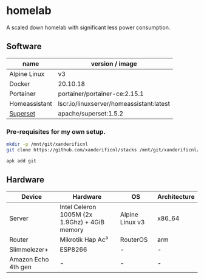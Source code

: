 # homelab

A scaled down homelab with significant less power consumption.

## Software

| name | version / image |
| -- | -- |
| Alpine Linux | v3 |
| Docker | 20.10.18 |
| Portainer | portainer/portainer-ce:2.15.1 |
| Homeassistant | lscr.io/linuxserver/homeassistant:latest |
| [Superset](./superset/) | apache/superset:1.5.2 |

### Pre-requisites for my own setup.

```bash
mkdir -p /mnt/git/xanderificnl
git clone https://github.com/xanderificnl/stacks /mnt/git/xanderificnl/stacks

apk add git
```

## Hardware

| Device | Hardware | OS | Architecture |
|-|-|-|-|
| Server | Intel Celeron 1005M (2x 1.9Ghz) + 4GiB memory | Alpine Linux v3 | x86_64 |
| Router | Mikrotik Hap Ac³ | RouterOS | arm |
| Slimmelezer+ | ESP8266 | - | - |
| Amazon Echo 4th gen | - | - | - |
